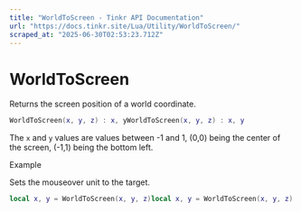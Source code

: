 ```yaml
---
title: "WorldToScreen - Tinkr API Documentation"
url: "https://docs.tinkr.site/Lua/Utility/WorldToScreen/"
scraped_at: "2025-06-30T02:53:23.712Z"
---
```


# WorldToScreen

Returns the screen position of a world coordinate.

```lua
WorldToScreen(x, y, z) : x, yWorldToScreen(x, y, z) : x, y
```

The `x` and `y` values are values between -1 and 1, (0,0) being the center of the screen, (-1,1) being the bottom left.

Example

Sets the mouseover unit to the target.

```lua
local x, y = WorldToScreen(x, y, z)local x, y = WorldToScreen(x, y, z)
```